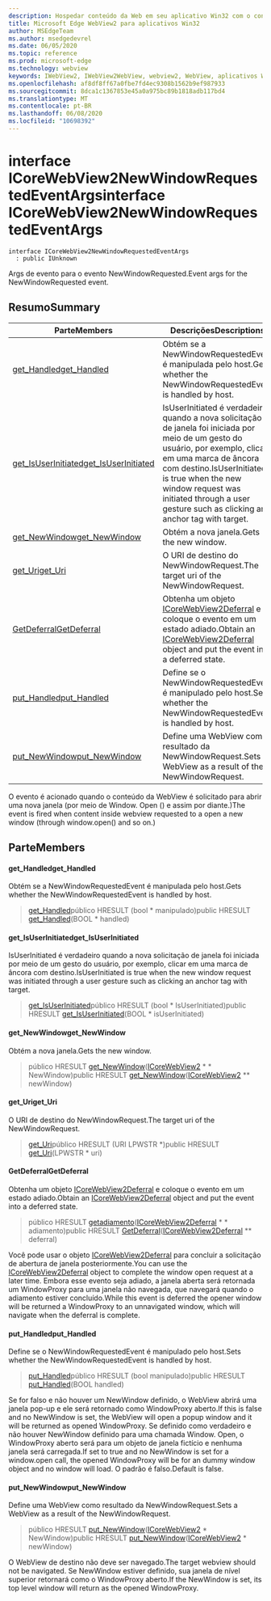 ```yaml
---
description: Hospedar conteúdo da Web em seu aplicativo Win32 com o controle WebView2 do Microsoft Edge
title: Microsoft Edge WebView2 para aplicativos Win32
author: MSEdgeTeam
ms.author: msedgedevrel
ms.date: 06/05/2020
ms.topic: reference
ms.prod: microsoft-edge
ms.technology: webview
keywords: IWebView2, IWebView2WebView, webview2, WebView, aplicativos Win32, Win32, Edge, ICoreWebView2, ICoreWebView2Controller, controle do navegador, HTML Edge
ms.openlocfilehash: af8df8ff67a0fbe7fd4ec9308b1562b9ef987933
ms.sourcegitcommit: 8dca1c1367853e45a0a975bc89b1818adb117bd4
ms.translationtype: MT
ms.contentlocale: pt-BR
ms.lasthandoff: 06/08/2020
ms.locfileid: "10698392"
---
```

# <span data-ttu-id="d6a21-104">interface ICoreWebView2NewWindowRequestedEventArgs</span><span class="sxs-lookup"><span data-stu-id="d6a21-104">interface ICoreWebView2NewWindowRequestedEventArgs</span></span> 

```
interface ICoreWebView2NewWindowRequestedEventArgs
  : public IUnknown
```

<span data-ttu-id="d6a21-105">Args de evento para o evento NewWindowRequested.</span><span class="sxs-lookup"><span data-stu-id="d6a21-105">Event args for the NewWindowRequested event.</span></span>

## <span data-ttu-id="d6a21-106">Resumo</span><span class="sxs-lookup"><span data-stu-id="d6a21-106">Summary</span></span>

 <span data-ttu-id="d6a21-107">Parte</span><span class="sxs-lookup"><span data-stu-id="d6a21-107">Members</span></span>                        | <span data-ttu-id="d6a21-108">Descrições</span><span class="sxs-lookup"><span data-stu-id="d6a21-108">Descriptions</span></span>
--------------------------------|---------------------------------------------
[<span data-ttu-id="d6a21-109">get_Handled</span><span class="sxs-lookup"><span data-stu-id="d6a21-109">get_Handled</span></span>](#get_handled) | <span data-ttu-id="d6a21-110">Obtém se a NewWindowRequestedEvent é manipulada pelo host.</span><span class="sxs-lookup"><span data-stu-id="d6a21-110">Gets whether the NewWindowRequestedEvent is handled by host.</span></span>
[<span data-ttu-id="d6a21-111">get_IsUserInitiated</span><span class="sxs-lookup"><span data-stu-id="d6a21-111">get_IsUserInitiated</span></span>](#get_isuserinitiated) | <span data-ttu-id="d6a21-112">IsUserInitiated é verdadeiro quando a nova solicitação de janela foi iniciada por meio de um gesto do usuário, por exemplo, clicar em uma marca de âncora com destino.</span><span class="sxs-lookup"><span data-stu-id="d6a21-112">IsUserInitiated is true when the new window request was initiated through a user gesture such as clicking an anchor tag with target.</span></span>
[<span data-ttu-id="d6a21-113">get_NewWindow</span><span class="sxs-lookup"><span data-stu-id="d6a21-113">get_NewWindow</span></span>](#get_newwindow) | <span data-ttu-id="d6a21-114">Obtém a nova janela.</span><span class="sxs-lookup"><span data-stu-id="d6a21-114">Gets the new window.</span></span>
[<span data-ttu-id="d6a21-115">get_Uri</span><span class="sxs-lookup"><span data-stu-id="d6a21-115">get_Uri</span></span>](#get_uri) | <span data-ttu-id="d6a21-116">O URI de destino do NewWindowRequest.</span><span class="sxs-lookup"><span data-stu-id="d6a21-116">The target uri of the NewWindowRequest.</span></span>
[<span data-ttu-id="d6a21-117">GetDeferral</span><span class="sxs-lookup"><span data-stu-id="d6a21-117">GetDeferral</span></span>](#getdeferral) | <span data-ttu-id="d6a21-118">Obtenha um objeto [ICoreWebView2Deferral](icorewebview2deferral.md) e coloque o evento em um estado adiado.</span><span class="sxs-lookup"><span data-stu-id="d6a21-118">Obtain an [ICoreWebView2Deferral](icorewebview2deferral.md) object and put the event into a deferred state.</span></span>
[<span data-ttu-id="d6a21-119">put_Handled</span><span class="sxs-lookup"><span data-stu-id="d6a21-119">put_Handled</span></span>](#put_handled) | <span data-ttu-id="d6a21-120">Define se o NewWindowRequestedEvent é manipulado pelo host.</span><span class="sxs-lookup"><span data-stu-id="d6a21-120">Sets whether the NewWindowRequestedEvent is handled by host.</span></span>
[<span data-ttu-id="d6a21-121">put_NewWindow</span><span class="sxs-lookup"><span data-stu-id="d6a21-121">put_NewWindow</span></span>](#put_newwindow) | <span data-ttu-id="d6a21-122">Define uma WebView como resultado da NewWindowRequest.</span><span class="sxs-lookup"><span data-stu-id="d6a21-122">Sets a WebView as a result of the NewWindowRequest.</span></span>

<span data-ttu-id="d6a21-123">O evento é acionado quando o conteúdo da WebView é solicitado para abrir uma nova janela (por meio de Window. Open () e assim por diante.)</span><span class="sxs-lookup"><span data-stu-id="d6a21-123">The event is fired when content inside webview requested to a open a new window (through window.open() and so on.)</span></span>

## <span data-ttu-id="d6a21-124">Parte</span><span class="sxs-lookup"><span data-stu-id="d6a21-124">Members</span></span>

#### <span data-ttu-id="d6a21-125">get_Handled</span><span class="sxs-lookup"><span data-stu-id="d6a21-125">get_Handled</span></span> 

<span data-ttu-id="d6a21-126">Obtém se a NewWindowRequestedEvent é manipulada pelo host.</span><span class="sxs-lookup"><span data-stu-id="d6a21-126">Gets whether the NewWindowRequestedEvent is handled by host.</span></span>

> <span data-ttu-id="d6a21-127">[get_Handled](#get_handled)público HRESULT (bool \* manipulado)</span><span class="sxs-lookup"><span data-stu-id="d6a21-127">public HRESULT [get_Handled](#get_handled)(BOOL \* handled)</span></span>

#### <span data-ttu-id="d6a21-128">get_IsUserInitiated</span><span class="sxs-lookup"><span data-stu-id="d6a21-128">get_IsUserInitiated</span></span> 

<span data-ttu-id="d6a21-129">IsUserInitiated é verdadeiro quando a nova solicitação de janela foi iniciada por meio de um gesto do usuário, por exemplo, clicar em uma marca de âncora com destino.</span><span class="sxs-lookup"><span data-stu-id="d6a21-129">IsUserInitiated is true when the new window request was initiated through a user gesture such as clicking an anchor tag with target.</span></span>

> <span data-ttu-id="d6a21-130">[get_IsUserInitiated](#get_isuserinitiated)público HRESULT (bool \* IsUserInitiated)</span><span class="sxs-lookup"><span data-stu-id="d6a21-130">public HRESULT [get_IsUserInitiated](#get_isuserinitiated)(BOOL \* isUserInitiated)</span></span>

#### <span data-ttu-id="d6a21-131">get_NewWindow</span><span class="sxs-lookup"><span data-stu-id="d6a21-131">get_NewWindow</span></span> 

<span data-ttu-id="d6a21-132">Obtém a nova janela.</span><span class="sxs-lookup"><span data-stu-id="d6a21-132">Gets the new window.</span></span>

> <span data-ttu-id="d6a21-133">público HRESULT [get_NewWindow](#get_newwindow)([ICoreWebView2](icorewebview2.md) \* \* NewWindow)</span><span class="sxs-lookup"><span data-stu-id="d6a21-133">public HRESULT [get_NewWindow](#get_newwindow)([ICoreWebView2](icorewebview2.md) \*\* newWindow)</span></span>

#### <span data-ttu-id="d6a21-134">get_Uri</span><span class="sxs-lookup"><span data-stu-id="d6a21-134">get_Uri</span></span> 

<span data-ttu-id="d6a21-135">O URI de destino do NewWindowRequest.</span><span class="sxs-lookup"><span data-stu-id="d6a21-135">The target uri of the NewWindowRequest.</span></span>

> <span data-ttu-id="d6a21-136">[get_Uri](#get_uri)público HRESULT (URI LPWSTR \*)</span><span class="sxs-lookup"><span data-stu-id="d6a21-136">public HRESULT [get_Uri](#get_uri)(LPWSTR \* uri)</span></span>

#### <span data-ttu-id="d6a21-137">GetDeferral</span><span class="sxs-lookup"><span data-stu-id="d6a21-137">GetDeferral</span></span> 

<span data-ttu-id="d6a21-138">Obtenha um objeto [ICoreWebView2Deferral](icorewebview2deferral.md) e coloque o evento em um estado adiado.</span><span class="sxs-lookup"><span data-stu-id="d6a21-138">Obtain an [ICoreWebView2Deferral](icorewebview2deferral.md) object and put the event into a deferred state.</span></span>

> <span data-ttu-id="d6a21-139">público HRESULT [getadiamento](#getdeferral)([ICoreWebView2Deferral](icorewebview2deferral.md) \* \* adiamento)</span><span class="sxs-lookup"><span data-stu-id="d6a21-139">public HRESULT [GetDeferral](#getdeferral)([ICoreWebView2Deferral](icorewebview2deferral.md) \*\* deferral)</span></span>

<span data-ttu-id="d6a21-140">Você pode usar o objeto [ICoreWebView2Deferral](icorewebview2deferral.md) para concluir a solicitação de abertura de janela posteriormente.</span><span class="sxs-lookup"><span data-stu-id="d6a21-140">You can use the [ICoreWebView2Deferral](icorewebview2deferral.md) object to complete the window open request at a later time.</span></span> <span data-ttu-id="d6a21-141">Embora esse evento seja adiado, a janela aberta será retornada um WindowProxy para uma janela não navegada, que navegará quando o adiamento estiver concluído.</span><span class="sxs-lookup"><span data-stu-id="d6a21-141">While this event is deferred the opener window will be returned a WindowProxy to an unnavigated window, which will navigate when the deferral is complete.</span></span>

#### <span data-ttu-id="d6a21-142">put_Handled</span><span class="sxs-lookup"><span data-stu-id="d6a21-142">put_Handled</span></span> 

<span data-ttu-id="d6a21-143">Define se o NewWindowRequestedEvent é manipulado pelo host.</span><span class="sxs-lookup"><span data-stu-id="d6a21-143">Sets whether the NewWindowRequestedEvent is handled by host.</span></span>

> <span data-ttu-id="d6a21-144">[put_Handled](#put_handled)público HRESULT (bool manipulado)</span><span class="sxs-lookup"><span data-stu-id="d6a21-144">public HRESULT [put_Handled](#put_handled)(BOOL handled)</span></span>

<span data-ttu-id="d6a21-145">Se for falso e não houver um NewWindow definido, o WebView abrirá uma janela pop-up e ele será retornado como WindowProxy aberto.</span><span class="sxs-lookup"><span data-stu-id="d6a21-145">If this is false and no NewWindow is set, the WebView will open a popup window and it will be returned as opened WindowProxy.</span></span> <span data-ttu-id="d6a21-146">Se definido como verdadeiro e não houver NewWindow definido para uma chamada Window. Open, o WindowProxy aberto será para um objeto de janela fictício e nenhuma janela será carregada.</span><span class="sxs-lookup"><span data-stu-id="d6a21-146">If set to true and no NewWindow is set for a window.open call, the opened WindowProxy will be for an dummy window object and no window will load.</span></span> <span data-ttu-id="d6a21-147">O padrão é falso.</span><span class="sxs-lookup"><span data-stu-id="d6a21-147">Default is false.</span></span>

#### <span data-ttu-id="d6a21-148">put_NewWindow</span><span class="sxs-lookup"><span data-stu-id="d6a21-148">put_NewWindow</span></span> 

<span data-ttu-id="d6a21-149">Define uma WebView como resultado da NewWindowRequest.</span><span class="sxs-lookup"><span data-stu-id="d6a21-149">Sets a WebView as a result of the NewWindowRequest.</span></span>

> <span data-ttu-id="d6a21-150">público HRESULT [put_NewWindow](#put_newwindow)([ICoreWebView2](icorewebview2.md) \* NewWindow)</span><span class="sxs-lookup"><span data-stu-id="d6a21-150">public HRESULT [put_NewWindow](#put_newwindow)([ICoreWebView2](icorewebview2.md) \* newWindow)</span></span>

<span data-ttu-id="d6a21-151">O WebView de destino não deve ser navegado.</span><span class="sxs-lookup"><span data-stu-id="d6a21-151">The target webview should not be navigated.</span></span> <span data-ttu-id="d6a21-152">Se NewWindow estiver definido, sua janela de nível superior retornará como o WindowProxy aberto.</span><span class="sxs-lookup"><span data-stu-id="d6a21-152">If the NewWindow is set, its top level window will return as the opened WindowProxy.</span></span>

